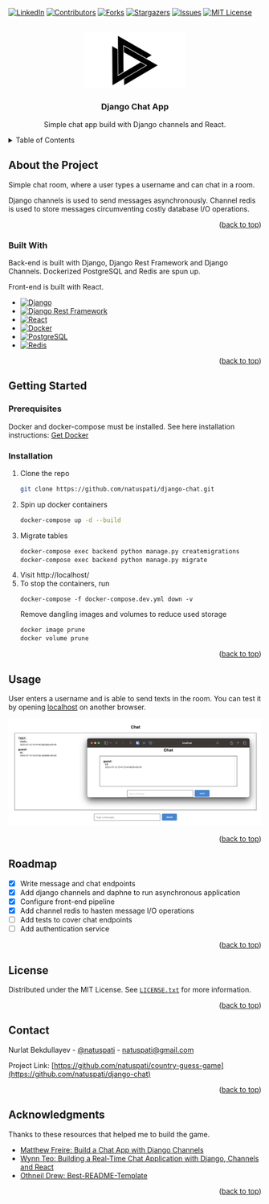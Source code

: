 <!-- PROJECT SHIELDS -->
<!--
*** I'm using markdown "reference style" links for readability.
*** Reference links are enclosed in brackets [ ] instead of parentheses ( ).
*** See the bottom of this document for the declaration of the reference variables
*** for contributors-url, forks-url, etc. This is an optional, concise syntax you may use.
*** https://www.markdownguide.org/basic-syntax/#reference-style-links
-->
<a name="readme-top"></a>

[![LinkedIn][linkedin-shield]][linkedin-url]
[![Contributors][contributors-shield]][contributors-url]
[![Forks][forks-shield]][forks-url]
[![Stargazers][stars-shield]][stars-url]
[![Issues][issues-shield]][issues-url]
[![MIT License][license-shield]][license-url]

<!-- PROJECT LOGO -->
<br />
<div align="center">
  <a href="https://github.com/natuspati/django-chat">
    <img src=frontend/public/random_logo.png alt="Logo" width="200" >
  </a>

<h3 align="center">Django Chat App</h3>

  <p align="center">
    Simple chat app build with Django channels and React.
  </p>
</div>

<!-- TABLE OF CONTENTS -->
<details>
  <summary>Table of Contents</summary>
  <ol>
    <li>
      <a href="#about-the-project">About the Game</a>
      <ul>
        <li><a href="#built-with">Built With</a></li>
      </ul>
    </li>
    <li>
      <a href="#getting-started">Getting Started</a>
      <ul>
        <li><a href="#prerequisites">Prerequisites</a></li>
        <li><a href="#installation">Installation</a></li>
      </ul>
    </li>
    <li><a href="#usage">Usage</a></li>
    <li><a href="#roadmap">Roadmap</a></li>
    <li><a href="#license">License</a></li>
    <li><a href="#contact">Contact</a></li>
    <li><a href="#acknowledgments">Acknowledgments</a></li>
  </ol>
</details>

<!-- ABOUT THE PROJECT -->

## About the Project

Simple chat room, where a user types a username and can chat in a room.

Django channels is used to send messages asynchronously. Channel redis is used to store messages circumventing
costly database I/O operations.


<p align="right">(<a href="#readme-top">back to top</a>)</p>

### Built With

Back-end is built with Django, Django Rest Framework and Django Channels. Dockerized PostgreSQL and Redis
are spun up.

Front-end is built with React.

* [![Django][django.com]][Django-url]
* [![Django Rest Framework][DjangoRestFrameWork.com]][DjangoRestFrameWork-url]
* [![React][React.js]][React-url]
* [![Docker][Docker.com]][Docker-url]
* [![PostgreSQL][PostgreSQL.com]][PostgreSQL-url]
* [![Redis][Redis.com]][Redis-url]

<p align="right">(<a href="#readme-top">back to top</a>)</p>



<!-- GETTING STARTED -->

## Getting Started

### Prerequisites

Docker and docker-compose must be installed. See here installation
instructions: [Get Docker](https://docs.docker.com/get-docker/)

### Installation

1. Clone the repo
   ```sh
   git clone https://github.com/natuspati/django-chat.git
   ```
2. Spin up docker containers
   ```sh
   docker-compose up -d --build
   ```
3. Migrate tables
   ```sh
   docker-compose exec backend python manage.py createmigrations
   docker-compose exec backend python manage.py migrate
   ```
4. Visit http://localhost/
5. To stop the containers, run
   ```shell
   docker-compose -f docker-compose.dev.yml down -v
   ```
   Remove dangling images and volumes to reduce used storage
   ```sh
   docker image prune
   docker volume prune
   ```

<p align="right">(<a href="#readme-top">back to top</a>)</p>

<!-- USAGE EXAMPLES -->

## Usage

User enters a username and is able to send texts in the room. You can test it by opening
[localhost](localhost) on another browser.

<p float="left">
  <img src=frontend/public/default.png alt="Default" width="800" >
</p>



<p align="right">(<a href="#readme-top">back to top</a>)</p>

<!-- ROADMAP -->

## Roadmap

- [x] Write message and chat endpoints
- [x] Add django channels and daphne to run asynchronous application
- [x] Configure front-end pipeline
- [x] Add channel redis to hasten message I/O operations
- [ ] Add tests to cover chat endpoints
- [ ] Add authentication service

<p align="right">(<a href="#readme-top">back to top</a>)</p>


<!-- LICENSE -->

## License

Distributed under the MIT License. See [`LICENSE.txt`](LICENSE.txt) for more information.

<p align="right">(<a href="#readme-top">back to top</a>)</p>



<!-- CONTACT -->

## Contact

Nurlat Bekdullayev - [@natuspati](https://twitter.com/natuspati) - natuspati@gmail.com

Project Link: [https://github.com/natuspati/country-guess-game](https://github.com/natuspati/django-chat)

<p align="right">(<a href="#readme-top">back to top</a>)</p>



<!-- ACKNOWLEDGMENTS -->

## Acknowledgments

Thanks to these resources that helped me to build the game.

* [Matthew Freire: Build a Chat App with Django Channels](https://justdjango.com/blog/chat-app-django-channels)
* [Wynn Teo: Building a Real-Time Chat Application with Django, Channels and React](https://blog.devgenius.io/building-a-real-time-chat-application-with-django-channels-and-react-ee2d8fee7328)
* [Othneil Drew: Best-README-Template](https://github.com/othneildrew/Best-README-Template)

<p align="right">(<a href="#readme-top">back to top</a>)</p>



<!-- MARKDOWN LINKS & IMAGES -->
<!-- https://www.markdownguide.org/basic-syntax/#reference-style-links -->

[contributors-shield]: https://img.shields.io/github/contributors/natuspati/country-guess-game.svg?style=for-the-badge

[contributors-url]: https://github.com/natuspati/country-guess-game/graphs/contributors

[forks-shield]: https://img.shields.io/github/forks/natuspati/country-guess-game.svg?style=for-the-badge

[forks-url]: https://github.com/natuspati/country-guess-game/network/members

[stars-shield]: https://img.shields.io/github/stars/natuspati/country-guess-game.svg?style=for-the-badge

[stars-url]: https://github.com/natuspati/country-guess-game/stargazers

[issues-shield]: https://img.shields.io/github/issues/natuspati/country-guess-game.svg?style=for-the-badge

[issues-url]: https://github.com/natuspati/country-guess-game/issues

[linkedin-shield]: https://img.shields.io/badge/-LinkedIn-black.svg?style=for-the-badge&logo=linkedin&colorB=555

[linkedin-url]: https://www.linkedin.com/in/nurlat/

[license-shield]: https://img.shields.io/github/license/natuspati/country-guess-game.svg?style=for-the-badge

[license-url]: https://github.com/natuspati/country-guess-game/blob/main/LICENSE.txt

[React.js]: https://img.shields.io/badge/React-20232A?style=for-the-badge&logo=react&logoColor=61DAFB

[React-url]: https://reactjs.org/

[Bootstrap.com]: https://img.shields.io/badge/Bootstrap-563D7C?style=for-the-badge&logo=bootstrap&logoColor=white

[Bootstrap-url]: https://getbootstrap.com

[Django.com]: https://img.shields.io/badge/Django-092E20?style=for-the-badge&logo=django&logoColor=white

[Django-url]: https://www.djangoproject.com/

[DjangoRestFramework.com]: https://img.shields.io/badge/DjangoRestFramework-A30000?style=for-the-badge&logoColor=white

[DjangoRestFramework-url]: https://www.django-rest-framework.org/

[OpenAPIGenerator.com]: https://img.shields.io/badge/OpenAPI_Generator-6BA539?style=for-the-badge&logo=openapiinitiative&logoColor=white

[OpenAPIGenerator-url]: https://openapi-generator.tech/

[Docker.com]: https://img.shields.io/badge/Docker-2496ED?style=for-the-badge&logo=docker&logoColor=white

[Docker-url]: https://www.docker.com/

[Redis.com]: https://img.shields.io/badge/Redis-DC382D?style=for-the-badge&logo=redis&logoColor=white

[Redis-url]: https://redis.io/

[PostgreSQL.com]: https://img.shields.io/badge/PostgreSQL-4169E1?style=for-the-badge&logo=postgresql&logoColor=white

[PostgreSQL-url]: https://www.postgresql.org/

[Webpack.com]: https://img.shields.io/badge/Webpack-8DD6F9?style=for-the-badge&logo=webpack&logoColor=white

[Webpack-url]: https://webpack.js.org/
